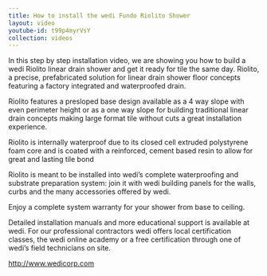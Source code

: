 ```yaml
---
title: How to install the wedi Fundo Riolito Shower
layout: video
youtube-id: t99p4myrVsY
collection: videos
---
```


In this step by step installation video, we are showing you how to build a wedi Riolito linear drain shower and get it ready for tile the same day.
Riolito, a precise, prefabricated solution for linear drain shower floor concepts featuring a factory integrated and waterproofed drain. 

Riolito features a presloped base design available as a 4 way slope with even perimeter height or as a one way slope for building traditional linear drain concepts making large format tile without cuts a great installation experience.

Riolito is internally waterproof due to its closed cell extruded polystyrene foam core and is coated with a reinforced, cement based resin to allow for great and lasting tile bond

Riolito is meant to be installed into wedi’s complete waterproofing and substrate preparation system: join it with wedi building panels for the walls, curbs and the many accessories offered by wedi.

Enjoy a complete system warranty for your shower from base to ceiling.

Detailed installation manuals and more educational support is available at wedi. For our professional contractors wedi offers local certification classes, the wedi online academy or a free certification through one of wedi’s field technicians on site.

http://www.wedicorp.com
